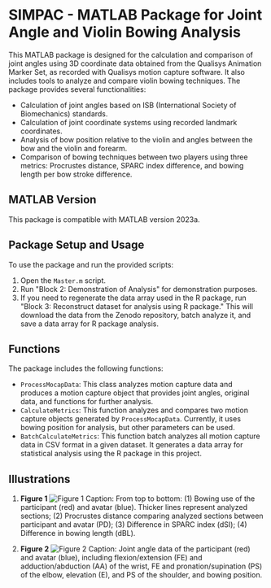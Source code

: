 # SIMPAC - MATLAB Package for Joint Angle and Violin Bowing Analysis

This MATLAB package is designed for the calculation and comparison of joint angles using 3D coordinate data obtained from the Qualisys Animation Marker Set, as recorded with Qualisys motion capture software. It also includes tools to analyze and compare violin bowing techniques. The package provides several functionalities:

- Calculation of joint angles based on ISB (International Society of Biomechanics) standards.
- Calculation of joint coordinate systems using recorded landmark coordinates.
- Analysis of bow position relative to the violin and angles between the bow and the violin and forearm.
- Comparison of bowing techniques between two players using three metrics: Procrustes distance, SPARC index difference, and bowing length per bow stroke difference.

## MATLAB Version
This package is compatible with MATLAB version 2023a.

## Package Setup and Usage
To use the package and run the provided scripts:

1. Open the `Master.m` script.
2. Run "Block 2: Demonstration of Analysis" for demonstration purposes.
3. If you need to regenerate the data array used in the R package, run "Block 3: Reconstruct dataset for analysis using R package." This will download the data from the Zenodo repository, batch analyze it, and save a data array for R package analysis.

## Functions

The package includes the following functions:

- `ProcessMocapData`: This class analyzes motion capture data and produces a motion capture object that provides joint angles, original data, and functions for further analysis.
- `CalculateMetrics`: This function analyzes and compares two motion capture objects generated by `ProcessMocapData`. Currently, it uses bowing position for analysis, but other parameters can be used.
- `BatchCalculateMetrics`: This function batch analyzes all motion capture data in CSV format in a given dataset. It generates a data array for statistical analysis using the R package in this project.

## Illustrations

1. **Figure 1**
![Figure 1](https://github.com/IPEM/SIMPAC/blob/main/Matlab/Assets/Figure_1.jpg)
   Caption: From top to bottom: (1) Bowing use of the participant (red) and avatar (blue). Thicker lines represent analyzed sections; (2) Procrustes distance comparing analyzed sections between participant and avatar (PD); (3) Difference in SPARC index (dSI); (4) Difference in bowing length (dBL).

2. **Figure 2**
![Figure 2](https://github.com/IPEM/SIMPAC/blob/main/Matlab/Assets/Figure_2.jpg)
   Caption: Joint angle data of the participant (red) and avatar (blue), including flexion/extension (FE) and adduction/abduction (AA) of the wrist, FE and pronation/supination (PS) of the elbow, elevation (E), and PS of the shoulder, and bowing position.
   
